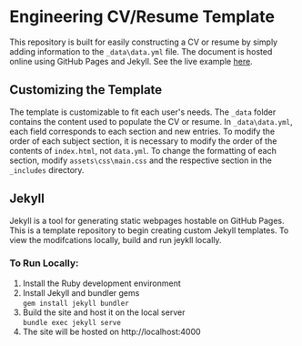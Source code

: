 # Engineering CV/Resume Template
This repository is built for easily constructing a CV or resume by simply adding 
information to the `_data\data.yml` file. The document is hosted online using GitHub 
Pages and Jekyll. See the live example [here](https://theeric960.github.io/engr-cv/).

## Customizing the Template
The template is customizable to fit each user's needs. The `_data` folder contains
the content used to populate the CV or resume. In `_data\data.yml`, each field 
corresponds to each section and new entries. To modify the order of each subject 
section, it is necessary to modify the order of the contents of `index.html`, not 
`data.yml`. To change the formatting of each section, modify `assets\css\main.css` 
and the respective section in the `_includes` directory. 

## Jekyll
Jekyll is a tool for generating static webpages hostable on GitHub Pages. This is a template repository to begin creating custom Jekyll templates. To view the modifcations locally, build and run jeykll locally.

### To Run Locally:
1. Install the Ruby development environment
1. Install Jekyll and bundler gems <br>
    `gem install jekyll bundler`
1. Build the site and host it on the local server <br>
    `bundle exec jekyll serve`
1. The site will be hosted on http://localhost:4000

